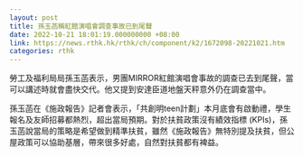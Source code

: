 ```yaml
---
layout: post
title: 孫玉菡稱紅館演唱會調查事故已到尾聲
date: 2022-10-21 18:01:19.000000000 +08:00
link: https://news.rthk.hk/rthk/ch/component/k2/1672098-20221021.htm
categories: rthk
---
```


勞工及福利局局孫玉菡表示，男團MIRROR紅館演唱會事故的調查已去到尾聲，當可以講述時就會盡快交代。他又提到安達臣道地盤天秤意外仍在調查當中。

孫玉菡在《施政報告》記者會表示，「共創明teen計劃」本月底會有啟動禮，學生報名及友師招募都熱烈，超出當局預期。對於扶貧政策沒有績效指標 (KPIs)，孫玉菡說當局的策略是希望做到精準扶貧，雖然《施政報告》無特別提及扶貧，但公屋政策可以協助基層，帶來很多好處，自然對扶貧都有裨益。
